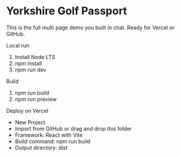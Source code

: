 # Yorkshire Golf Passport

This is the full multi page demo you built in chat. Ready for Vercel or GitHub.

Local run
1. Install Node LTS
2. npm install
3. npm run dev

Build
1. npm run build
2. npm run preview

Deploy on Vercel
- New Project
- Import from GitHub or drag and drop this folder
- Framework: React with Vite
- Build command: npm run build
- Output directory: dist
